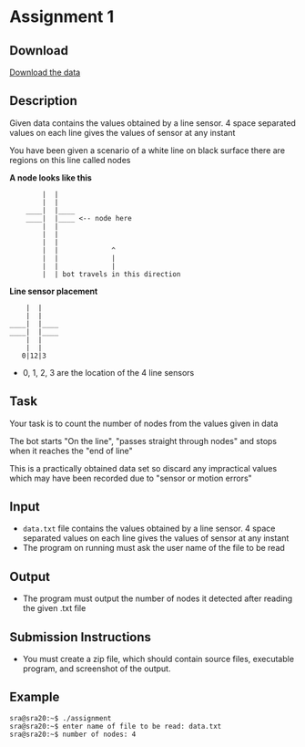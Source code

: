# Assignment 1
## Download 
[Download the data](https://github.com/VedantParanjape/sra-eklavya-assignments/archive/test.tar.gz)
## Description
Given data contains the values obtained by a line sensor.
4 space separated values on each line gives the values of sensor at any instant

You have been given a scenario of a white line on black surface
there are regions on this line called nodes

**A node looks like this**
```
        |  |
        |  |
    ____|  |____
    ____|  |____ <-- node here
        |  |
        |  |
        |  |
        |  |             ^
        |  |             |
        |  |             |
        |  | bot travels in this direction
```
**Line sensor placement**
```
    |  |
    |  |
____|  |____
____|  |____ 
    |  |
    |  |
   0|12|3
```
* 0, 1, 2, 3 are the location of the 4 line sensors

## Task
Your task is to count the number of nodes from the values given in data
            
The bot starts "On the line", "passes straight through nodes"
and stops when it reaches the "end of line"

This is a practically obtained data set
so discard any impractical values which may have been recorded
due to "sensor or motion errors" 

## Input
* `data.txt` file contains the values obtained by a line sensor. 4 space separated values on each line gives the values of sensor at any instant
* The program on running must ask the user name of the file to be read

## Output
* The program must output the number of nodes it detected after reading the given .txt file

## Submission Instructions
* You must create a zip file, which should contain source files, executable program, and screenshot of the output.

## Example
```
sra@sra20:~$ ./assignment
sra@sra20:~$ enter name of file to be read: data.txt
sra@sra20:~$ number of nodes: 4
```
